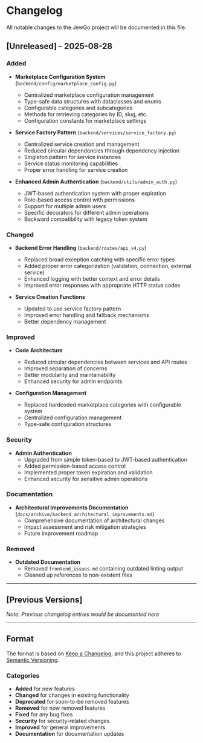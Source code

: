 # Changelog

All notable changes to the JewGo project will be documented in this file.

## [Unreleased] - 2025-08-28

### Added
- **Marketplace Configuration System** (`backend/config/marketplace_config.py`)
  - Centralized marketplace configuration management
  - Type-safe data structures with dataclasses and enums
  - Configurable categories and subcategories
  - Methods for retrieving categories by ID, slug, etc.
  - Configuration constants for marketplace settings

- **Service Factory Pattern** (`backend/services/service_factory.py`)
  - Centralized service creation and management
  - Reduced circular dependencies through dependency injection
  - Singleton pattern for service instances
  - Service status monitoring capabilities
  - Proper error handling for service creation

- **Enhanced Admin Authentication** (`backend/utils/admin_auth.py`)
  - JWT-based authentication system with proper expiration
  - Role-based access control with permissions
  - Support for multiple admin users
  - Specific decorators for different admin operations
  - Backward compatibility with legacy token system

### Changed
- **Backend Error Handling** (`backend/routes/api_v4.py`)
  - Replaced broad exception catching with specific error types
  - Added proper error categorization (validation, connection, external service)
  - Enhanced logging with better context and error details
  - Improved error responses with appropriate HTTP status codes

- **Service Creation Functions**
  - Updated to use service factory pattern
  - Improved error handling and fallback mechanisms
  - Better dependency management

### Improved
- **Code Architecture**
  - Reduced circular dependencies between services and API routes
  - Improved separation of concerns
  - Better modularity and maintainability
  - Enhanced security for admin endpoints

- **Configuration Management**
  - Replaced hardcoded marketplace categories with configurable system
  - Centralized configuration management
  - Type-safe configuration structures

### Security
- **Admin Authentication**
  - Upgraded from simple token-based to JWT-based authentication
  - Added permission-based access control
  - Implemented proper token expiration and validation
  - Enhanced security for sensitive admin operations

### Documentation
- **Architectural Improvements Documentation** (`docs/archive/backend_architectural_improvements.md`)
  - Comprehensive documentation of architectural changes
  - Impact assessment and risk mitigation strategies
  - Future improvement roadmap

### Removed
- **Outdated Documentation**
  - Removed `frontend_issues.md` containing outdated linting output
  - Cleaned up references to non-existent files

---

## [Previous Versions]

*Note: Previous changelog entries would be documented here*

---

## Format

The format is based on [Keep a Changelog](https://keepachangelog.com/en/1.0.0/),
and this project adheres to [Semantic Versioning](https://semver.org/spec/v2.0.0.html).

### Categories

- **Added** for new features
- **Changed** for changes in existing functionality
- **Deprecated** for soon-to-be removed features
- **Removed** for now removed features
- **Fixed** for any bug fixes
- **Security** for security-related changes
- **Improved** for general improvements
- **Documentation** for documentation updates
